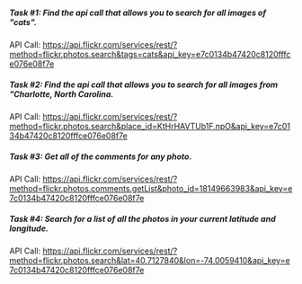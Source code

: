 ##### Task #1: Find the api call that allows you to search for all images of "cats".

API Call: https://api.flickr.com/services/rest/?method=flickr.photos.search&tags=cats&api_key=e7c0134b47420c8120fffce076e08f7e

##### Task #2: Find the api call that allows you to search for all images from "Charlotte, North Carolina.

API Call: https://api.flickr.com/services/rest/?method=flickr.photos.search&place_id=KtHrHAVTUb1F.npO&api_key=e7c0134b47420c8120fffce076e08f7e

##### Task #3: Get all of the comments for any photo.

API Call: https://api.flickr.com/services/rest/?method=flickr.photos.comments.getList&photo_id=18149663983&api_key=e7c0134b47420c8120fffce076e08f7e

##### Task #4: Search for a list of all the photos in your current latitude and longitude.
API Call: https://api.flickr.com/services/rest/?method=flickr.photos.search&lat=40.7127840&lon=-74.0059410&api_key=e7c0134b47420c8120fffce076e08f7e

